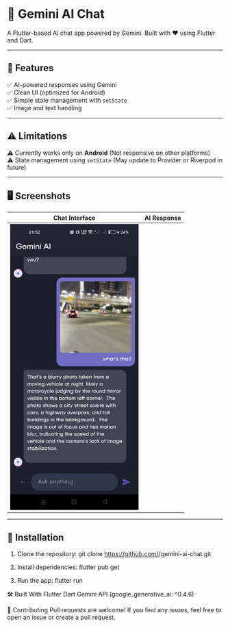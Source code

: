 # 🤖 Gemini AI Chat  
A Flutter-based AI chat app powered by Gemini. Built with ❤️ using Flutter and Dart.

---

## 🚀 Features
✅ AI-powered responses using Gemini  
✅ Clean UI (optimized for Android)  
✅ Simple state management with `setState`  
✅ Image and text handling  

---

## ⚠️ Limitations
⚠️ Currently works only on **Android** (Not responsive on other platforms)  
⚠️ State management using `setState` (May update to Provider or Riverpod in future)  

---

## 🖥️ Screenshots
| Chat Interface | AI Response |
|---------------|-------------|
| <img src="flutter_01.png" width="300"> |

---

## 📲 Installation
1. Clone the repository:
git clone https://github.com/<your-username>/gemini-ai-chat.git

2. Install dependencies:
flutter pub get

3. Run the app:
flutter run


🛠️ Built With
Flutter
Dart
Gemini API (google_generative_ai: ^0.4.6)


🌟 Contributing
Pull requests are welcome! If you find any issues, feel free to open an issue or create a pull request.
